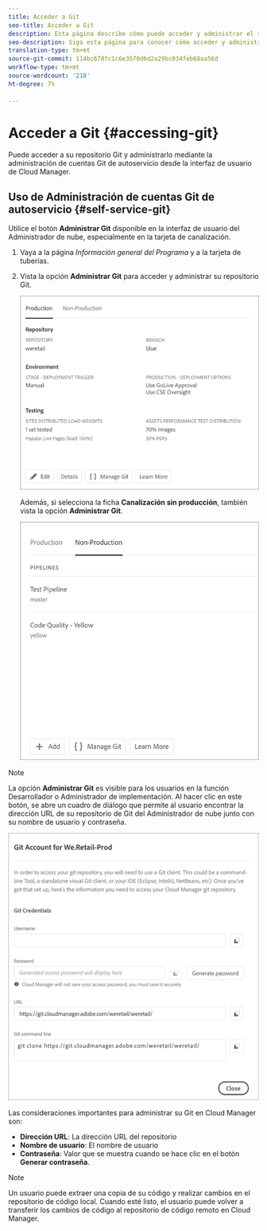 ```yaml
---
title: Acceder a Git
seo-title: Acceder a Git
description: Esta página describe cómo puede acceder y administrar el repositorio Git.
seo-description: Siga esta página para conocer cómo acceder y administrar su repositorio Git.
translation-type: tm+mt
source-git-commit: 114bc678fc1c6e3570d6d2a29bc034feb68aa56d
workflow-type: tm+mt
source-wordcount: '218'
ht-degree: 7%

---
```



# Acceder a Git {#accessing-git}

Puede acceder a su repositorio Git y administrarlo mediante la administración de cuentas Git de autoservicio desde la interfaz de usuario de Cloud Manager.

## Uso de Administración de cuentas Git de autoservicio {#self-service-git}

Utilice el botón **Administrar Git** disponible en la interfaz de usuario del Administrador de nube, especialmente en la tarjeta de canalización.

1. Vaya a la página *Información general del Programa* y a la tarjeta de tuberías.

1. Vista la opción **Administrar Git** para acceder y administrar su repositorio Git.

   ![](assets/manage-git1.png)

   Además, si selecciona la ficha **Canalización sin producción**, también vista la opción **Administrar Git**.

   ![](assets/manage-git-new2.png)

>[!NOTE]
>La opción **Administrar Git** es visible para los usuarios en la función Desarrollador o Administrador de implementación. Al hacer clic en este botón, se abre un cuadro de diálogo que permite al usuario encontrar la dirección URL de su repositorio de Git del Administrador de nube junto con su nombre de usuario y contraseña.

![](assets/manage-git3.png)

Las consideraciones importantes para administrar su Git en Cloud Manager son:

* **Dirección URL**: La dirección URL del repositorio
* **Nombre de usuario**: El nombre de usuario
* **Contraseña**: Valor que se muestra cuando se hace clic en el botón **Generar contraseña**.


>[!NOTE]
>
>Un usuario puede extraer una copia de su código y realizar cambios en el repositorio de código local. Cuando esté listo, el usuario puede volver a transferir los cambios de código al repositorio de código remoto en Cloud Manager.

